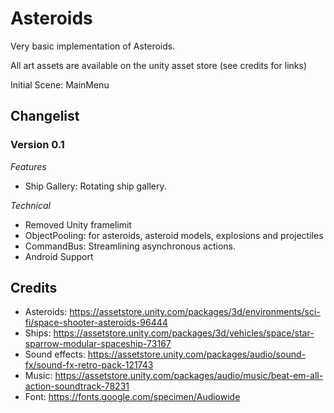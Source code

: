 # Asteroids

Very basic implementation of Asteroids.

All art assets are available on the unity asset store (see credits for links)

Initial Scene: MainMenu

## Changelist

### Version 0.1

*Features*

- Ship Gallery: Rotating ship gallery.

*Technical*

- Removed Unity framelimit
- ObjectPooling: for asteroids, asteroid models, explosions and projectiles
- CommandBus: Streamlining asynchronous actions.
- Android Support

## Credits

- Asteroids: https://assetstore.unity.com/packages/3d/environments/sci-fi/space-shooter-asteroids-96444
- Ships: https://assetstore.unity.com/packages/3d/vehicles/space/star-sparrow-modular-spaceship-73167
- Sound effects: https://assetstore.unity.com/packages/audio/sound-fx/sound-fx-retro-pack-121743
- Music: https://assetstore.unity.com/packages/audio/music/beat-em-all-action-soundtrack-78231
- Font: https://fonts.google.com/specimen/Audiowide
